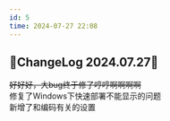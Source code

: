 ```yaml
---
id: 5
time: 2024-07-27 22:08
---
```

## 🌈ChangeLog 2024.07.27🌈
~~好好好，大bug终于修了哼哼啊啊啊啊~~<br>
修复了Windows下快速部署不能显示的问题<br>
新增了和编码有关的设置